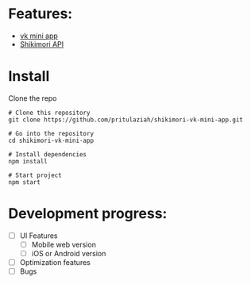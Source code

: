# Features:

- <a href="https://vk.com/dev/vk_apps_docs">vk mini app</a>
- <a href="https://shikimori.org/api/doc">Shikimori API</a>

# Install

Clone the repo

```console
# Clone this repository
git clone https://github.com/pritulaziah/shikimori-vk-mini-app.git

# Go into the repository
cd shikimori-vk-mini-app

# Install dependencies
npm install

# Start project
npm start
```

# Development progress:

- [ ] UI Features
  - [ ] Mobile web version
  - [ ] iOS or Android version
- [ ] Optimization features
- [ ] Bugs
